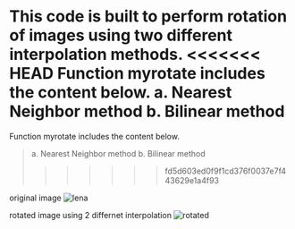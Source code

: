 
This code is built to perform rotation of images using two different interpolation methods.
<<<<<<< HEAD
Function myrotate includes the content below.
a. Nearest Neighbor method
b. Bilinear method
=======

Function myrotate includes the content below.

> a. Nearest Neighbor method
> b. Bilinear method
>>>>>>> fd5d603ed0f9f1cd376f0037e7f443629e1a4f93

original image
![lena](https://user-images.githubusercontent.com/68745418/114805448-02c99d00-9dde-11eb-8c91-1160d32cde85.jpg)

rotated image using 2 differnet interpolation
![rotated](https://user-images.githubusercontent.com/68745418/114804828-e9742100-9ddc-11eb-9c6d-9f6dd985b577.png)
